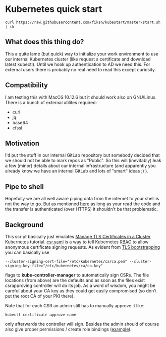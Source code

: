 # Kubernetes quick start

```
curl https://raw.githubusercontent.com/fiksn/kubestart/master/start.sh | sh
```

## What does this thing do?

This a quite lame (but quick) way to initialize your work environment to use our internal Kubernetes cluster (like request a certificate and download latest kubectl). Until we hook up authentication to AD we need this. For external users there is probably no real need to read this except curiosity.

## Compatibility

I am testing this with MacOS 10.12.6 but it should work also on GNU/Linux.
There is a bunch of external utilites required: 
* curl
* jq 
* base64 
* cfssl

## Motivation

I'd put the stuff in our internal GitLab repository but somebody decided that we should not be able to mark repos as "Public".
So this will (inevitably) leak a few (minor) details about our internal infrastructure (and apparently you already know we have an internal GitLab and lots of "smart" ideas ;) ).

## Pipe to shell

Hopefully we are all well aware piping data from the internet to your shell is not the way to go. But as mentioned [here](https://medium.com/@ewindisch/curl-bash-a-victimless-crime-d6676eb607c9) 
as long as your read the code and the transfer is authenticated (over HTTPS) it shouldn't be that problematic.

## Background
This script basically just emulates [Manage TLS Certificates in a Cluster](https://kubernetes.io/docs/tasks/tls/managing-tls-in-a-cluster/) Kubernetes tutorial.
[csr.yaml](./csr.yaml) is a way to tell Kubernetes [RBAC](https://kubernetes.io/docs/admin/authorization/rbac/) to allow anonymous certificate signing requests. As evident from [TLS bootstrapping](https://kubernetes.io/docs/admin/kubelet-tls-bootstrapping/) you can basically use 

```
--cluster-signing-cert-file="/etc/kubernetes/ca/ca.pem" --cluster-signing-key-file="/etc/kubernetes/ca/ca.key" 
```

flags to **kube-controller-manager** to automatically sign CSRs. The file locations (from above) are the defaults and as soon as the files exist csrapproving controller will do its job. As a word of wisdom, you might be careful about your CA key as they could get easily compromised (so don't put the root CA of your PKI there).

Note that for each CSR an admin still has to manually approve it like:

```
kubectl certificate approve name
```

only afterwards the controller will sign. Besides the admin should of course also give proper permissions / create role bindings ([example](./binding.yaml)).
